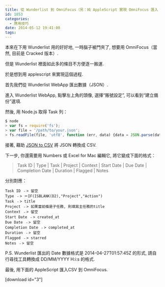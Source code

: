 ```yaml
---
title: 從 Wunderlist 到 OmniFocus（另：純 AppleScript 實現 OmniFocus 匯入 CSV）
id: 1853
categories:
  - 應用技巧
date: 2014-05-12 19:41:00
tags:
---
```


本來在下用 Wunderlist 用的好好地, 一時腦子被門夾了, 想要用 OmniFocus（當然, 目前是 Cracked 版本）.

但是 Wunderlist 裡面如此多的條目不方便逐一搬運.

於是想到用 applescript 來實現這個過程.

首先我們從 Wunderlist WebApp 匯出數據（JSON）.

<!--more-->

進入 Wunderlist WebApp, 點擊左上角的頭像, 選擇“賬號設定”, 可以看到“建立備份”選項.

然後, 用 Node.js 取得 Task 列：

```javascript
$ node
> var fs = require('fs');
> var file = '/path/to/your.json';
> fs.readFile(file, 'utf8', function (err, data) {data = JSON.parse(data);fs.writeFile(file, JSON.stringify(data.tasks));});
```

接著, 藉助 [JSON to CSV](http://www.json2csv.com) 將 JSON 轉換成 CSV.

下一步, 你還需要用 Numbers 或 Excel for Mac 編輯它, 將它變成下面的格式：

> Task ID | Type | Task | Project | Context | Start Date | Due Date | Completion Date | Duration | Flagged | Notes

分別對應：

```
Task ID ﹣> 留空
Type ﹣> ＝IF(ISBLANK(D2),"Project","Action")
Task ﹣> title
Project ﹣> 如果當前條是子任務, 則填寫主任務的title
Context ﹣> 留空
Start Date ﹣> created_at
Due Date ﹣> 留空
Completion Date ﹣> completed_at
Duration ﹣> 留空
Flagged ﹣> starred
Notes ﹣> 留空
```

P.S. Wunderlist 匯出的 Date 數據格式是 2014-04-27T01:57:45Z 的形式, 請自行尋找工具轉換成 DD/MM/YYYY H:i:s 的格式.

最後, 用下面的 AppleScript 匯入CSV 到 OmniFocus.

[download id="3"]
